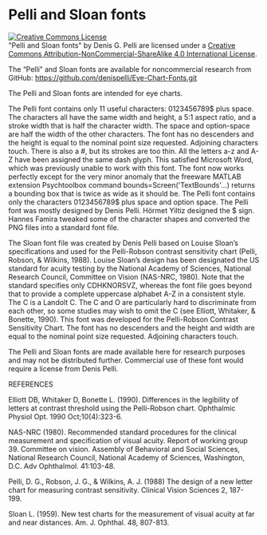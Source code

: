 # Pelli and Sloan fonts
<a rel="license" href="http://creativecommons.org/licenses/by-nc-sa/4.0/"><img alt="Creative Commons License" style="border-width:0" src="https://i.creativecommons.org/l/by-nc-sa/4.0/88x31.png" /></a><br />"Pelli and Sloan fonts" by Denis G. Pelli are licensed under a <a rel="license" href="http://creativecommons.org/licenses/by-nc-sa/4.0/">Creative Commons Attribution-NonCommercial-ShareAlike 4.0 International License</a>.

The “Pelli” and Sloan fonts are available for noncommercial research from GitHub:
https://github.com/denispelli/Eye-Chart-Fonts.git

The Pelli and Sloan fonts are intended for eye charts. 

The Pelli font contains only 11 useful characters: 0123456789$ plus space. The characters all have the same width and height, a 5:1 aspect ratio, and a stroke width that is half the character width. The space and option-space are half the width of the other characters. The font has no descenders and the height is equal to the nominal point size requested. Adjoining characters touch. There is also a #, but its strokes are too thin. All the letters a-z and A-Z have been assigned the same dash glyph. This satisfied Microsoft Word, which was previously unable to work with this font. The font now works perfectly except for the very minor anomaly that the freeware MATLAB extension Psychtoolbox command bounds=Screen('TextBounds'...) returns a bounding box that is twice as wide as it should be. The Pelli font contains only the characters 0123456789$ plus space and option space. The Pelli font was mostly designed by Denis Pelli. Hörmet Yiltiz designed the $ sign. Hannes Famira tweaked some of the character shapes and converted the PNG files into a standard font file.

The Sloan font file was created by Denis Pelli based on Louise Sloan’s specifications and used for the Pelli-Robson contrast sensitivity chart (Pelli, Robson, & Wilkins, 1988). Louise Sloan’s design has been designated the US standard for acuity testing by the National Academy of Sciences, National Research Council, Committee on Vision (NAS-NRC, 1980). Note that the standard specifies only CDHKNORSVZ, whereas the font file goes beyond that to provide a complete uppercase alphabet A-Z in a consistent style. The C is a Landolt C. The C and O are particularly hard to discriminate from each other, so some studies may wish to omit the C (see Elliott, Whitaker, & Bonette, 1990). This font was developed for the Pelli-Robson Contrast Sensitivity Chart. The font has no descenders and the height and width are equal to the nominal point size requested. Adjoining characters touch. 

The Pelli and Sloan fonts are made available here for research purposes and may not be distributed further. Commercial use of these font would require a license from Denis Pelli.

REFERENCES

Elliott DB, Whitaker D, Bonette L. (1990). Differences in the legibility of letters at contrast threshold using the Pelli-Robson chart. Ophthalmic Physiol Opt. 1990 Oct;10(4):323-6. 

NAS-NRC (1980). Recommended standard procedures for the clinical measurement and specification of visual acuity. Report of working group 39. Committee on vision. Assembly of Behavioral and Social Sciences, National Research Council, National Academy of Sciences, Washington, D.C. Adv Ophthalmol. 41:103-48. 

Pelli, D. G., Robson, J. G., & Wilkins, A. J. (1988) The design of a new letter chart for measuring contrast sensitivity. Clinical Vision Sciences 2, 187-199.  

Sloan L. (1959). New test charts for the measurement of visual acuity at far and near distances. Am. J. Ophthal. 48, 807-813.
